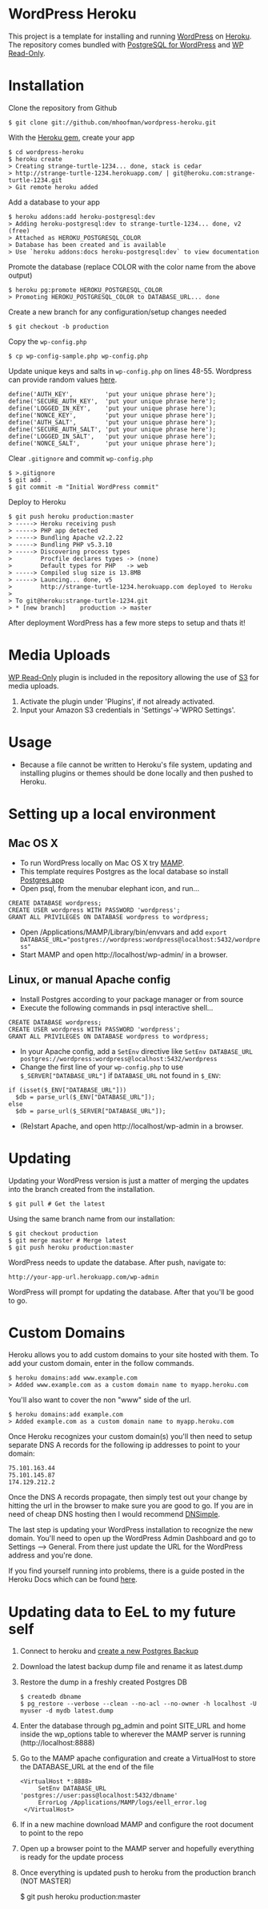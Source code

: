 # WordPress Heroku

This project is a template for installing and running [WordPress](http://wordpress.org/) on [Heroku](http://www.heroku.com/). The repository comes bundled with [PostgreSQL for WordPress](http://wordpress.org/extend/plugins/postgresql-for-wordpress/) and [WP Read-Only](http://wordpress.org/extend/plugins/wpro/).

Installation
============

Clone the repository from Github

    $ git clone git://github.com/mhoofman/wordpress-heroku.git

With the [Heroku gem](http://devcenter.heroku.com/articles/heroku-command), create your app

    $ cd wordpress-heroku
    $ heroku create
    > Creating strange-turtle-1234... done, stack is cedar
    > http://strange-turtle-1234.herokuapp.com/ | git@heroku.com:strange-turtle-1234.git
    > Git remote heroku added

Add a database to your app

    $ heroku addons:add heroku-postgresql:dev
    > Adding heroku-postgresql:dev to strange-turtle-1234... done, v2 (free)
    > Attached as HEROKU_POSTGRESQL_COLOR
    > Database has been created and is available
    > Use `heroku addons:docs heroku-postgresql:dev` to view documentation

Promote the database (replace COLOR with the color name from the above output)

    $ heroku pg:promote HEROKU_POSTGRESQL_COLOR
    > Promoting HEROKU_POSTGRESQL_COLOR to DATABASE_URL... done

Create a new branch for any configuration/setup changes needed

    $ git checkout -b production

Copy the `wp-config.php`

    $ cp wp-config-sample.php wp-config.php

Update unique keys and salts in `wp-config.php` on lines 48-55. Wordpress can provide random values [here](https://api.wordpress.org/secret-key/1.1/salt/).

    define('AUTH_KEY',         'put your unique phrase here');
    define('SECURE_AUTH_KEY',  'put your unique phrase here');
    define('LOGGED_IN_KEY',    'put your unique phrase here');
    define('NONCE_KEY',        'put your unique phrase here');
    define('AUTH_SALT',        'put your unique phrase here');
    define('SECURE_AUTH_SALT', 'put your unique phrase here');
    define('LOGGED_IN_SALT',   'put your unique phrase here');
    define('NONCE_SALT',       'put your unique phrase here');

Clear `.gitignore` and commit `wp-config.php`

    $ >.gitignore
    $ git add .
    $ git commit -m "Initial WordPress commit"

Deploy to Heroku

    $ git push heroku production:master
    > -----> Heroku receiving push
    > -----> PHP app detected
    > -----> Bundling Apache v2.2.22
    > -----> Bundling PHP v5.3.10
    > -----> Discovering process types
    >        Procfile declares types -> (none)
    >        Default types for PHP   -> web
    > -----> Compiled slug size is 13.8MB
    > -----> Launcing... done, v5
    >        http://strange-turtle-1234.herokuapp.com deployed to Heroku
    >
    > To git@heroku:strange-turtle-1234.git
    > * [new branch]    production -> master

After deployment WordPress has a few more steps to setup and thats it!

Media Uploads
===
[WP Read-Only](http://wordpress.org/extend/plugins/wpro/) plugin is included in the repository allowing the use of [S3](http://aws.amazon.com/s3/) for media uploads.

1. Activate the plugin under 'Plugins', if not already activated.
2. Input your Amazon S3 credentials in 'Settings'->'WPRO Settings'.


Usage
========

* Because a file cannot be written to Heroku's file system, updating and installing plugins or themes should be done locally and then pushed to Heroku.

Setting up a local environment
===========

## Mac OS X

* To run WordPress locally on Mac OS X try [MAMP](http://codex.wordpress.org/Installing_WordPress_Locally_on_Your_Mac_With_MAMP).
* This template requires Postgres as the local database so install [Postgres.app](http://postgresapp.com/)
* Open psql, from the menubar elephant icon, and run...

```
CREATE DATABASE wordpress;
CREATE USER wordpress WITH PASSWORD 'wordpress';
GRANT ALL PRIVILEGES ON DATABASE wordpress to wordpress;
```

* Open /Applications/MAMP/Library/bin/envvars and add `export DATABASE_URL="postgres://wordpress:wordpress@localhost:5432/wordpress"`
* Start MAMP and open http://localhost/wp-admin/ in a browser.

## Linux, or manual Apache config

* Install Postgres according to your package manager or from source
* Execute the following commands in psql interactive shell...

```
CREATE DATABASE wordpress;
CREATE USER wordpress WITH PASSWORD 'wordpress';
GRANT ALL PRIVILEGES ON DATABASE wordpress to wordpress;
```

* In your Apache config, add a `SetEnv` directive like `SetEnv DATABASE_URL postgres://wordpress:wordpress@localhost:5432/wordpress`
* Change the first line of your `wp-config.php` to use `$_SERVER["DATABASE_URL"]` if `DATABASE_URL` not found in `$_ENV`:

```
if (isset($_ENV["DATABASE_URL"]))
  $db = parse_url($_ENV["DATABASE_URL"]);
else
  $db = parse_url($_SERVER["DATABASE_URL"]);

```

* (Re)start Apache, and open http://localhost/wp-admin in a browser.


Updating
========

Updating your WordPress version is just a matter of merging the updates into
the branch created from the installation.

    $ git pull # Get the latest

Using the same branch name from our installation:

    $ git checkout production
    $ git merge master # Merge latest
    $ git push heroku production:master

WordPress needs to update the database. After push, navigate to:

    http://your-app-url.herokuapp.com/wp-admin

WordPress will prompt for updating the database. After that you'll be good
to go.

Custom Domains
==============

Heroku allows you to add custom domains to your site hosted with them.  To add your custom domain, enter in the follow commands.

    $ heroku domains:add www.example.com
    > Added www.example.com as a custom domain name to myapp.heroku.com

You'll also want to cover the non "www" side of the url.

    $ heroku domains:add example.com
    > Added example.com as a custom domain name to myapp.heroku.com

Once Heroku recognizes your custom domain(s) you'll then need to setup separate DNS A records for the following ip addresses to point to your domain:

    75.101.163.44
    75.101.145.87
    174.129.212.2

Once the DNS A records propagate, then simply test out your change by hitting the url in the browser to make sure you are good to go.  If you are in need of cheap DNS hosting then I would recommend [DNSimple](https://dnsimple.com/r/571e28804df06f).

The last step is updating your WordPress installation to recognize the new domain.  You'll need to open up the WordPress Admin Dashboard and go to Settings --> General.  From there just update the URL for the WordPress address and you're done.

If you find yourself running into problems, there is a guide posted in the Heroku Docs which can be found [here](https://devcenter.heroku.com/articles/custom-domains).

Updating data to EeL to my future self
======================================
1. Connect to heroku and [create a new Postgres Backup](http://postgres.heroku.com/actions/capture_backup?heroku_resource_id=resource3531760%40heroku.com)


2. Download the latest backup dump file and rename it as latest.dump

3. Restore the dump in a freshly created Postgres DB

    ```
    $ createdb dbname
    $ pg_restore --verbose --clean --no-acl --no-owner -h localhost -U myuser -d mydb latest.dump
    ```

4. Enter the database through pg_admin and point SITE_URL and home inside the wp_options table to wherever the MAMP server is running (http://localhost:8888)

5. Go to the MAMP apache configuration and create a VirtualHost to store the DATABASE_URL at the end of the file
   ```
   <VirtualHost *:8888>
        SetEnv DATABASE_URL 'postgres://user:pass@localhost:5432/dbname'
        ErrorLog /Applications/MAMP/logs/eell_error.log
    </VirtualHost>
    ``` 

6. If in a new machine download MAMP and configure the root document to point to the repo

7. Open up a browser point to the MAMP server and hopefully everything is ready for the update process

8. Once everything is updated push to heroku from the production branch (NOT MASTER)

    $ git push heroku production:master









